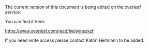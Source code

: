 The current version of this document is being edited on the overleaf service.

You can find it here:

https://www.overleaf.com/read/jwbjvjnszkzf

If you need write access please contact Katrin Heitmann to be added.
